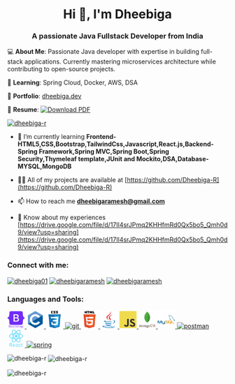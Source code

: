 <h1 align="center">Hi 👋, I'm Dheebiga</h1>
<h3 align="center">A passionate Java Fullstack Developer from India</h3>

💻 **About Me**: Passionate Java developer with expertise in building full-stack applications. Currently mastering microservices architecture while contributing to open-source projects.

🌱 **Learning**: Spring Cloud, Docker, AWS, DSA

🔗 **Portfolio**: [dheebiga.dev](https://your-portfolio-link.com)

📄 **Resume**: [![Download PDF](https://img.shields.io/badge/-Download_Resume-EC1C24?style=flat-square&logo=adobeacrobatreader&logoColor=white)](https://drive.google.com/uc?export=download&id=1D0v88XEtYiWGC50d5alan0xjfTXGy_gv)

<p align="left"> <a href="https://github.com/ryo-ma/github-profile-trophy"><img src="https://github-profile-trophy.vercel.app/?username=dheebiga-r" alt="dheebiga-r" /></a> </p>

- 🌱 I’m currently learning **Frontend-HTML5,CSS,Bootstrap,TailwindCss,Javascript,React.js,Backend-Spring Framework,Spring MVC,Spring Boot,Spring Security,Thymeleaf template,JUnit and Mockito,DSA,Database-MYSQL,MongoDB**

- 👨‍💻 All of my projects are available at [https://github.com/Dheebiga-R](https://github.com/Dheebiga-R)

- 📫 How to reach me **dheebigaramesh@gmail.com**

- 📄 Know about my experiences [https://drive.google.com/file/d/17Il4srJPmq2KHHfmRd0Qx5bo5_Qmh0d9/view?usp=sharing](https://drive.google.com/file/d/17Il4srJPmq2KHHfmRd0Qx5bo5_Qmh0d9/view?usp=sharing)

<h3 align="left">Connect with me:</h3>
<p align="left">
<a href="https://linkedin.com/in/dheebiga01" target="blank"><img align="center" src="https://raw.githubusercontent.com/rahuldkjain/github-profile-readme-generator/master/src/images/icons/Social/linked-in-alt.svg" alt="dheebiga01" height="30" width="40" /></a>
<a href="https://www.hackerrank.com/dheebigaramesh" target="blank"><img align="center" src="https://raw.githubusercontent.com/rahuldkjain/github-profile-readme-generator/master/src/images/icons/Social/hackerrank.svg" alt="dheebigaramesh" height="30" width="40" /></a>
<a href="https://www.leetcode.com/dheebigaramesh" target="blank"><img align="center" src="https://raw.githubusercontent.com/rahuldkjain/github-profile-readme-generator/master/src/images/icons/Social/leet-code.svg" alt="dheebigaramesh" height="30" width="40" /></a>
</p>

<h3 align="left">Languages and Tools:</h3>
<p align="left"> <a href="https://getbootstrap.com" target="_blank" rel="noreferrer"> <img src="https://raw.githubusercontent.com/devicons/devicon/master/icons/bootstrap/bootstrap-plain-wordmark.svg" alt="bootstrap" width="40" height="40"/> </a> <a href="https://www.cprogramming.com/" target="_blank" rel="noreferrer"> <img src="https://raw.githubusercontent.com/devicons/devicon/master/icons/c/c-original.svg" alt="c" width="40" height="40"/> </a> <a href="https://www.w3schools.com/css/" target="_blank" rel="noreferrer"> <img src="https://raw.githubusercontent.com/devicons/devicon/master/icons/css3/css3-original-wordmark.svg" alt="css3" width="40" height="40"/> </a> <a href="https://git-scm.com/" target="_blank" rel="noreferrer"> <img src="https://www.vectorlogo.zone/logos/git-scm/git-scm-icon.svg" alt="git" width="40" height="40"/> </a> <a href="https://www.w3.org/html/" target="_blank" rel="noreferrer"> <img src="https://raw.githubusercontent.com/devicons/devicon/master/icons/html5/html5-original-wordmark.svg" alt="html5" width="40" height="40"/> </a> <a href="https://www.java.com" target="_blank" rel="noreferrer"> <img src="https://raw.githubusercontent.com/devicons/devicon/master/icons/java/java-original.svg" alt="java" width="40" height="40"/> </a> <a href="https://developer.mozilla.org/en-US/docs/Web/JavaScript" target="_blank" rel="noreferrer"> <img src="https://raw.githubusercontent.com/devicons/devicon/master/icons/javascript/javascript-original.svg" alt="javascript" width="40" height="40"/> </a> <a href="https://www.mongodb.com/" target="_blank" rel="noreferrer"> <img src="https://raw.githubusercontent.com/devicons/devicon/master/icons/mongodb/mongodb-original-wordmark.svg" alt="mongodb" width="40" height="40"/> </a> <a href="https://www.mysql.com/" target="_blank" rel="noreferrer"> <img src="https://raw.githubusercontent.com/devicons/devicon/master/icons/mysql/mysql-original-wordmark.svg" alt="mysql" width="40" height="40"/> </a> <a href="https://postman.com" target="_blank" rel="noreferrer"> <img src="https://www.vectorlogo.zone/logos/getpostman/getpostman-icon.svg" alt="postman" width="40" height="40"/> </a> <a href="https://reactjs.org/" target="_blank" rel="noreferrer"> <img src="https://raw.githubusercontent.com/devicons/devicon/master/icons/react/react-original-wordmark.svg" alt="react" width="40" height="40"/> </a> <a href="https://spring.io/" target="_blank" rel="noreferrer"> <img src="https://www.vectorlogo.zone/logos/springio/springio-icon.svg" alt="spring" width="40" height="40"/> </a> </p>

<p><img align="left" src="https://github-readme-stats.vercel.app/api/top-langs?username=dheebiga-r&show_icons=true&locale=en&layout=compact" alt="dheebiga-r" /></p>

<p>&nbsp;<img align="center" src="https://github-readme-stats.vercel.app/api?username=dheebiga-r&show_icons=true&locale=en" alt="dheebiga-r" /></p>

<p><img align="center" src="https://github-readme-streak-stats.herokuapp.com/?user=dheebiga-r&" alt="dheebiga-r" /></p>

